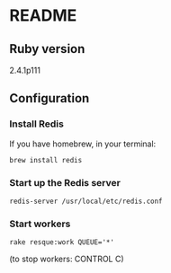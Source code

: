 # README

## Ruby version
2.4.1p111

## Configuration
### Install Redis
If you have homebrew, in your terminal:

`brew install redis`

### Start up the Redis server
`redis-server /usr/local/etc/redis.conf`

### Start workers
`rake resque:work QUEUE='*'`

(to stop workers: CONTROL C)
